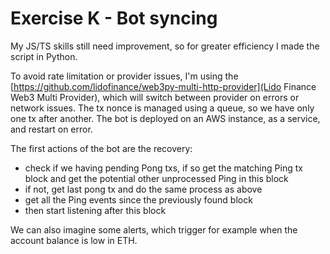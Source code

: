 # Exercise K - Bot syncing

My JS/TS skills still need improvement, so for greater efficiency I made the script in Python.

To avoid rate limitation or provider issues, I'm using the [https://github.com/lidofinance/web3py-multi-http-provider](Lido Finance Web3 Multi Provider), which will switch between provider on errors or network issues.
The tx nonce is managed using a queue, so we have only one tx after another.
The bot is deployed on an AWS instance, as a service, and restart on error.


The first actions of the bot are the recovery:
- check if we having pending Pong txs, if so get the matching Ping tx block and get the potential other unprocessed Ping in this block
- if not, get last pong tx and do the same process as above
- get all the Ping events since the previously found block
- then start listening after this block

We can also imagine some alerts, which trigger for example when the account balance is low in ETH.
